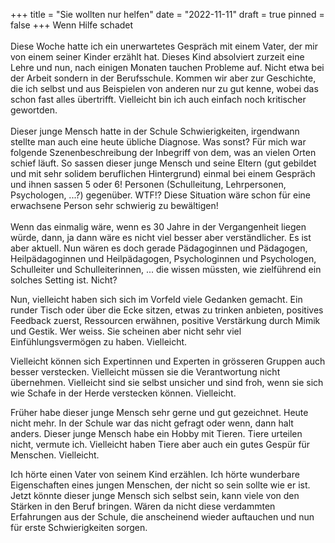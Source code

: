 +++
title = "Sie wollten nur helfen"
date = "2022-11-11"
draft = true
pinned = false
+++
Wenn Hilfe schadet\
\
Diese Woche hatte ich ein unerwartetes Gespräch mit einem Vater, der mir von einem seiner Kinder erzählt hat. Dieses Kind absolviert zurzeit eine Lehre und nun, nach einigen Monaten tauchen Probleme auf. Nicht etwa bei der Arbeit sondern in der Berufsschule. Kommen wir aber zur Geschichte, die ich selbst und aus Beispielen von anderen nur zu gut kenne, wobei das schon fast alles übertrifft. Vielleicht bin ich auch einfach noch kritischer gewortden. \
\
Dieser junge Mensch hatte in der Schule Schwierigkeiten, irgendwann stellte man auch eine heute übliche Diagnose. Was sonst? Für mich war folgende Szenenbeschreibung der Inbegriff von dem, was an vielen Orten schief läuft. So sassen dieser junge Mensch und seine Eltern (gut gebildet und mit sehr solidem beruflichen Hintergrund) einmal bei einem Gespräch und ihnen sassen 5 oder 6! Personen (Schulleitung, Lehrpersonen, Psychologen, ...?) gegenüber. WTF!? Diese Situation wäre schon für eine erwachsene Person sehr schwierig zu bewältigen! \
\
Wenn das einmalig wäre, wenn es 30 Jahre in der Vergangenheit liegen würde, dann, ja dann wäre es nicht viel besser aber verständlicher. Es ist aber aktuell. Nun wären es doch gerade Pädagoginnen und Pädagogen, Heilpädagoginnen und Heilpädagogen, Psychologinnen und Psychologen, Schulleiter und Schulleiterinnen, ... die wissen müssten, wie zielführend ein solches Setting ist. Nicht? 

Nun, vielleicht haben sich sich im Vorfeld viele Gedanken gemacht. Ein runder Tisch oder über die Ecke sitzen, etwas zu trinken anbieten, positives Feedback zuerst, Ressourcen erwähnen, positive Verstärkung durch Mimik und Gestik. Wer weiss. Sie scheinen aber nicht sehr viel Einfühlungsvermögen zu haben. Vielleicht. 

Vielleicht können sich Expertinnen und Experten in grösseren Gruppen auch besser verstecken. Vielleicht müssen sie die Verantwortung nicht übernehmen. Vielleicht sind sie selbst unsicher und sind froh, wenn sie sich wie Schafe in der Herde verstecken können. Vielleicht. 

Früher habe dieser junge Mensch sehr gerne und gut gezeichnet. Heute nicht mehr. In der Schule war das nicht gefragt oder wenn, dann halt anders. Dieser junge Mensch habe ein Hobby mit Tieren. Tiere urteilen nicht, vermute ich. Vielleicht haben Tiere aber auch ein gutes Gespür für Menschen. Vielleicht. 

Ich hörte einen Vater von seinem Kind erzählen. Ich hörte wunderbare Eigenschaften eines jungen Menschen, der nicht so sein sollte wie er ist. Jetzt könnte dieser junge Mensch sich selbst sein, kann viele von den Stärken in den Beruf bringen. Wären da nicht diese verdammten Erfahrungen aus der Schule, die anscheinend wieder auftauchen und nun für erste Schwierigkeiten sorgen.